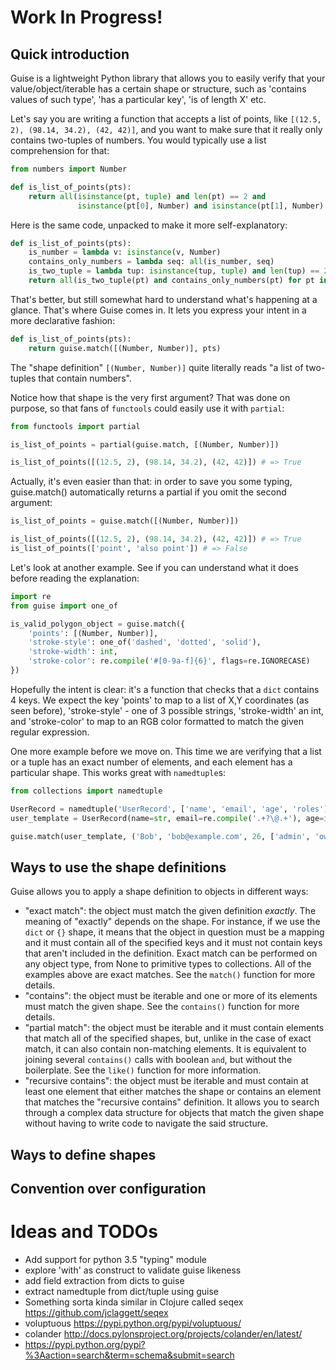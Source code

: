 # Work In Progress!

## Quick introduction

Guise is a lightweight Python library that allows you to easily verify that your value/object/iterable has a certain shape or structure, such as 'contains values of such type', 'has a particular key', 'is of length X' etc.

Let's say you are writing a function that accepts a list of points, like `[(12.5, 2), (98.14, 34.2), (42, 42)]`, and you want to make sure that it really only contains two-tuples of numbers. You would typically use a list comprehension for that:
```python
from numbers import Number

def is_list_of_points(pts):
    return all(isinstance(pt, tuple) and len(pt) == 2 and
               isinstance(pt[0], Number) and isinstance(pt[1], Number) for pt in pts)
```

Here is the same code, unpacked to make it more self-explanatory:
```python
def is_list_of_points(pts):
    is_number = lambda v: isinstance(v, Number)
    contains_only_numbers = lambda seq: all(is_number, seq)
    is_two_tuple = lambda tup: isinstance(tup, tuple) and len(tup) == 2
    return all(is_two_tuple(pt) and contains_only_numbers(pt) for pt in pts)
```

That's better, but still somewhat hard to understand what's happening at a glance. That's where Guise comes in. It lets you express your intent in a more declarative fashion:
```python
def is_list_of_points(pts):
    return guise.match([(Number, Number)], pts)
```

The "shape definition" `[(Number, Number)]` quite literally reads "a list of two-tuples that contain numbers".

Notice how that shape is the very first argument? That was done on purpose, so that fans of `functools` could easily use it with `partial`:
```python
from functools import partial

is_list_of_points = partial(guise.match, [(Number, Number)])

is_list_of_points([(12.5, 2), (98.14, 34.2), (42, 42)]) # => True
```

Actually, it's even easier than that: in order to save you some typing, guise.match() automatically returns a partial if you omit the second argument:
```python
is_list_of_points = guise.match([(Number, Number)])

is_list_of_points([(12.5, 2), (98.14, 34.2), (42, 42)]) # => True
is_list_of_points(['point', 'also point']) # => False
```

Let's look at another example. See if you can understand what it does before reading the explanation:
```python
import re
from guise import one_of

is_valid_polygon_object = guise.match({
    'points': [(Number, Number)],
    'stroke-style': one_of('dashed', 'dotted', 'solid'),
    'stroke-width': int,
    'stroke-color': re.compile('#[0-9a-f]{6}', flags=re.IGNORECASE)
})
```

Hopefully the intent is clear: it's a function that checks that a `dict` contains 4 keys. We expect the key 'points' to map to a list of X,Y coordinates (as seen before), 'stroke-style' - one of 3 possible strings, 'stroke-width' an int, and 'stroke-color' to map to an RGB color formatted to match the given regular expression.

One more example before we move on. This time we are verifying that a list or a tuple has an exact number of elements, and each element has a particular shape. This works great with `namedtuple`s:
```python
from collections import namedtuple

UserRecord = namedtuple('UserRecord', ['name', 'email', 'age', 'roles'])
user_template = UserRecord(name=str, email=re.compile('.+?\@.+'), age=int, roles=[str])

guise.match(user_template, ('Bob', 'bob@example.com', 26, ['admin', 'owner'])) # => True
```

## Ways to use the shape definitions

Guise allows you to apply a shape definition to objects in different ways:
- "exact match": the object must match the given definition *exactly*. The meaning of "exactly" depends on the shape. For instance, if we use the `dict` or `{}` shape, it means that the object in question must be a mapping and it must contain all of the specified keys and it must not contain keys that aren't included in the definition. Exact match can be performed on any object type, from None to primitive types to collections. All of the examples above are exact matches. See the `match()` function for more details.
- "contains": the object must be iterable and one or more of its elements must match the given shape. See the `contains()` function for more details.
- "partial match": the object must be iterable and it must contain elements that match all of the specified shapes, but, unlike in the case of exact match, it can also contain non-matching elements. It is equivalent to joining several `contains()` calls with boolean `and`, but without the boilerplate. See the `like()` function for more information.
- "recursive contains": the object must be iterable and must contain at least one element that either matches the shape or contains an element that matches the "recursive contains" definition. It allows you to search through a complex data structure for objects that match the given shape without having to write code to navigate the said structure.

## Ways to define shapes


## Convention over configuration


# Ideas and TODOs
- Add support for python 3.5 "typing" module
- explore 'with' as construct to validate guise likeness
- add field extraction from dicts to guise
- extract namedtuple from dict/tuple using guise
- Something sorta kinda similar in Clojure called seqex https://github.com/jclaggett/seqex
- voluptuous https://pypi.python.org/pypi/voluptuous/
- colander http://docs.pylonsproject.org/projects/colander/en/latest/
- https://pypi.python.org/pypi?%3Aaction=search&term=schema&submit=search
